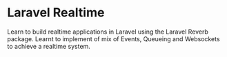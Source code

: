 # Laravel Realtime

Learn to build realtime applications in Laravel using the Laravel Reverb package. Learnt to implement of mix of Events, Queueing and Websockets to achieve a realtime system.
